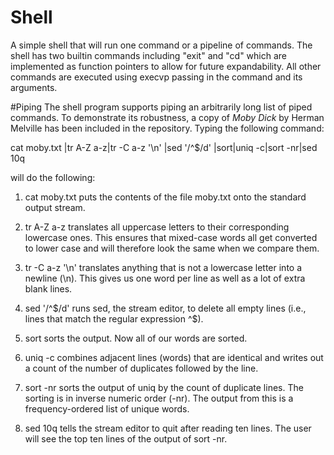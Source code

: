 # Shell
A simple shell that will run one command or a pipeline of commands. The shell has two builtin commands including "exit" and "cd" which are implemented as function pointers to allow for future expandability. All other commands are executed using execvp passing in the command and its arguments.

#Piping
The shell program supports piping an arbitrarily long list of piped commands. To demonstrate its robustness, a copy of <i>Moby Dick</i> by Herman Melville has been included in the repository. Typing the following command:

cat moby.txt |tr A-Z a-z|tr -C a-z '\n' |sed  '/^$/d' |sort|uniq -c|sort -nr|sed 10q

will do the following:

1. cat moby.txt puts the contents of the file moby.txt onto the standard output stream. 

2. tr A-Z a-z translates all uppercase letters to their corresponding lowercase ones. This ensures that mixed-case words all get converted to lower case and will therefore look the same when we compare them. 

3. tr -C a-z '\n' translates anything that is not a lowercase letter into a newline (\n). This gives us one word per line as well as a lot of extra blank lines. 

4. sed '/^$/d' runs sed, the stream editor, to delete all empty lines (i.e., lines that match the regular expression ^$). 

5. sort sorts the output. Now all of our words are sorted. 

6. uniq -c combines adjacent lines (words) that are identical and writes out a count of the number of duplicates followed by the line. 

7. sort -nr sorts the output of uniq by the count of duplicate lines. The sorting is in inverse numeric order (-nr). The output from this is a frequency-ordered list of unique words. 

8.  sed 10q  tells the stream editor to quit after reading ten lines. The user will see the top ten lines of the output of sort -nr. 


